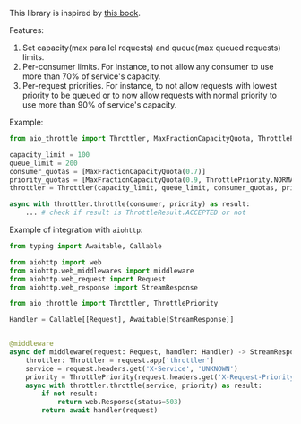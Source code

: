 This library is inspired by [this book](https://landing.google.com/sre/sre-book/chapters/handling-overload/).

Features:
1. Set capacity(max parallel requests) and queue(max queued requests) limits.
1. Per-consumer limits. For instance, to not allow any consumer to use more than 70% of service's capacity.
1. Per-request priorities. For instance, to not allow requests with lowest priority to be queued or to now allow requests with normal priority to use more than 90% of service's capacity. 

Example:
```python
from aio_throttle import Throttler, MaxFractionCapacityQuota, ThrottlePriority, ThrottleResult

capacity_limit = 100
queue_limit = 200
consumer_quotas = [MaxFractionCapacityQuota(0.7)]
priority_quotas = [MaxFractionCapacityQuota(0.9, ThrottlePriority.NORMAL)]
throttler = Throttler(capacity_limit, queue_limit, consumer_quotas, priority_quotas)

async with throttler.throttle(consumer, priority) as result:
    ... # check if result is ThrottleResult.ACCEPTED or not
```


Example of integration with `aiohttp`:
```python
from typing import Awaitable, Callable

from aiohttp import web
from aiohttp.web_middlewares import middleware
from aiohttp.web_request import Request
from aiohttp.web_response import StreamResponse

from aio_throttle import Throttler, ThrottlePriority

Handler = Callable[[Request], Awaitable[StreamResponse]]


@middleware
async def middleware(request: Request, handler: Handler) -> StreamResponse:
    throttler: Throttler = request.app['throttler']
    service = request.headers.get('X-Service', 'UNKNOWN')
    priority = ThrottlePriority(request.headers.get('X-Request-Priority', ThrottlePriority.NORMAL))
    async with throttler.throttle(service, priority) as result:
        if not result:
            return web.Response(status=503)
        return await handler(request)
```

